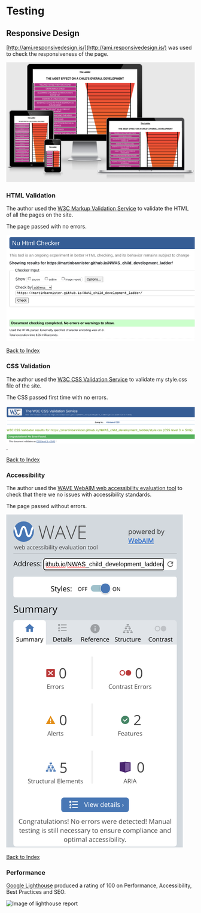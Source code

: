 # Testing

## Responsive Design
[http://ami.responsivedesign.is/](http://ami.responsivedesign.is/) was used to check the responsiveness of the page.

![Responsive Screen Examples](/docs/images/responsive_examples.png)

### HTML Validation
The author used the [W3C Markup Validation Service](https://validator.w3.org/) to validate the HTML of all the pages on the site. 

The page passed with no errors.

![HTML validator result](/docs/images/ladder_w3c_html_validator.png)

[Back to Index](#table-of-contents)

### CSS Validation
The author used the [W3C CSS Validation Service](http://jigsaw.w3.org/css-validator/validator) to validate my style.css file of the site.

The CSS passed first time with no errors.

 ![CSS Validator result](/docs/images/ladder_w3c_css_validator.png).

[Back to Index](#table-of-contents)

### Accessibility
The author used the [WAVE WebAIM web accessibility evaluation tool](https://wave.webaim.org/report#/https://martinbannister.github.io/NWAS_child_development_ladder/) to check that there we no issues with accessibility standards.  

The page passed without errors.

![WAVE Resport](/docs/images/ladder_wave_accessibility_check.png)

[Back to Index](#table-of-contents)

### Performance

[Google Lighthouse](https://developers.google.com/web/tools/lighthouse/) produced a rating of 100 on Performance, Accessibility, Best Practices and SEO.

![Image of lighthouse report]()